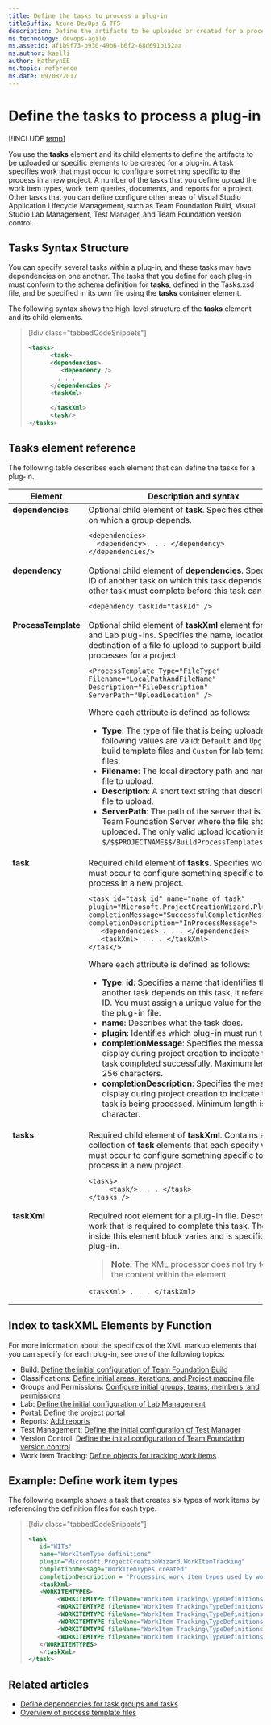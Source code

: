 ```yaml
---
title: Define the tasks to process a plug-in
titleSuffix: Azure DevOps & TFS
description: Define the artifacts to be uploaded or created for a process template plug-in for Team Foundation Server 
ms.technology: devops-agile
ms.assetid: af1b9f73-b930-49b6-b6f2-68d691b152aa
ms.author: kaelli
author: KathrynEE
ms.topic: reference
ms.date: 09/08/2017
---
```


# Define the tasks to process a plug-in

[!INCLUDE [temp](../../includes/customization-phase-0-and-1-plus-version-header.md)]

<a name="top"></a>

You use the **tasks** element and its child elements to define the artifacts to be uploaded or specific elements to be created for a plug-in. A task specifies work that must occur to configure something specific to the process in a new project. A number of the tasks that you define upload the work item types, work item queries, documents, and reports for a project. Other tasks that you can define configure other areas of Visual Studio Application Lifecycle Management, such as Team Foundation Build, Visual Studio Lab Management, Test Manager, and Team Foundation version control.

<a name="syntax"></a>

## Tasks Syntax Structure

You can specify several tasks within a plug-in, and these tasks may have dependencies on one another. The tasks that you define for each plug-in must conform to the schema definition for **tasks**, defined in the Tasks.xsd file, and be specified in its own file using the **tasks** container element.

The following syntax shows the high-level structure of the **tasks** element and its child elements.

> [!div class="tabbedCodeSnippets"]
>
> ```XML
> <tasks>  
>       <task>  
>       <dependencies>  
>          <dependency />  
>         . . .
>       </dependencies />  
>       <taskXml>  
>         . . .
>       </taskXml>  
>       <task/>  
> </tasks>
> ```

<a name="elements"></a>

## Tasks element reference

The following table describes each element that can define the tasks for a plug-in.

<table>
<tr><th>Element</th><th>Description and syntax</th></tr>
<tbody valign="top">
<tr>
<td><strong>dependencies</strong></td>
<td>Optional child element of <strong>task</strong>. Specifies other groups on which a group depends.
<pre><code>&lt;dependencies&gt;
  &lt;dependency&gt;. . . &lt;/dependency&gt;
&lt;/dependencies/&gt;
</code></pre>
</td>
</tr>
<tr><td><strong>dependency</strong></td>
<td>Optional child element of <strong>dependencies</strong>. Specifies the ID of another task on which this task depends. The other task must complete before this task can start.
<pre><code>&lt;dependency taskId="taskId" /&gt;
</code></pre>
</td>
</tr>

<tr><td><strong>ProcessTemplate</strong></td>
<td>Optional child element of <strong>taskXml</strong> element for the Build and Lab plug-ins. Specifies the name, location, and destination of a file to upload to support build processes for a project.
<pre><code>&lt;ProcessTemplate Type="FileType" Filename="LocalPathAndFileName"
Description="FileDescription" ServerPath="UploadLocation" /&gt;
</code></pre>
<p>Where each attribute is defined as follows:</p>
<ul>
<li><strong>Type</strong>: The type of file that is being uploaded. The following values are valid: <code>Default</code> and <code>Upgrade</code> for build template files and <code>Custom</code> for lab template files.</li>
<li><strong>Filename</strong>: The local directory path and name of the file to upload.</li>
<li><strong>Description</strong>: A short text string that describes the file to upload.</li>
<li><strong>ServerPath</strong>: The path of the server that is running Team Foundation Server where the file should be uploaded. The only valid upload location is <code>$/$$PROJECTNAME$$/BuildProcessTemplates</code>.</li></ul>
</td>
</tr>

<tr><td><strong>task</strong></td>
<td>Required child element of <strong>tasks</strong>. Specifies work that must occur to configure something specific to the process in a new project.

<pre><code>&lt;task id="task id" name="name of task"     plugin="Microsoft.ProjectCreationWizard.PluginName"
completionMessage="SuccessfulCompletionMessage"
completionDescription="InProcessMessage"&gt;
   &lt;dependencies&gt; . . . &lt;/dependencies&gt;
   &lt;taskXml&gt; . . . &lt;/taskXml&gt;
&lt;/task/&gt;
</code></pre>

<p>Where each attribute is defined as follows:</p>
<ul>
<li><strong>Type</strong>: <strong>id</strong>: Specifies a name that identifies the task. If another task depends on this task, it references this ID. You must assign a unique value for the ID within the plug-in file.</li>
<li><strong>name</strong>: Describes what the task does.</li>
<li><strong>plugin</strong>: Identifies which plug-in must run this task.</li>
<li><strong>completionMessage</strong>: Specifies the message to display during project creation to indicate that the task completed successfully. Maximum length is 256 characters.</li>
<li><strong>completionDescription</strong>: Specifies the message to display during project creation to indicate that the task is being processed. Minimum length is 1 character.</li>
</ul>

</td>
</tr>

<tr><td><strong>tasks</strong></td>
<td>Required child element of <strong>taskXml</strong>. Contains a collection of <strong>task</strong> elements that each specify work that must occur to configure something specific to the process in a new project.
<pre><code>&lt;tasks&gt;
     &lt;task/&gt;. . . &lt;/task&gt;
&lt;/tasks /&gt;
</code></pre>
</td>
</tr>

<tr><td><strong>taskXml</strong></td>
<td>Required root element for a plug-in file. Describes the work that is required to complete this task. The XML inside this element block varies and is specific to each plug-in.
<blockquote><strong>Note:</strong> The XML processor does not try to validate the content within the element.
</blockquote>
<pre><code>&lt;taskXml&gt; . . . &lt;/taskXml&gt;
</code></pre>
</td>
</tr>
</tbody>
</table>


<a name="index"></a>

## Index to taskXML Elements by Function

For more information about the specifics of the XML markup elements that you can specify for each plug-in, see one of the following topics:

* Build: [Define the initial configuration of Team Foundation Build](define-initial-configuration-build.md)
* Classifications: [Define initial areas, iterations, and Project mapping file](define-classification-plug-in.md)
* Groups and Permissions: [Configure initial groups, teams, members, and permissions](configure-initial-groups-teams-members-permissions.md)
* Lab: [Define the initial configuration of Lab Management](define-initial-configuration-lab-management.md)
* Portal: [Define the project portal](define-project-portal-plug-in.md)
* Reports: [Add reports](add-reports-to-the-process-template.md)
* Test Management: [Define the initial configuration of Test Manager](define-initial-configuration-test-manager.md)
* Version Control: [Define the initial configuration of Team Foundation version control](define-initial-configuration-version-control.md)
* Work Item Tracking: [Define objects for tracking work items](define-objects-track-work-items-plug-in.md)

<a name="example"></a>

## Example: Define work item types

The following example shows a task that creates six types of work items by referencing the definition files for each type.

> [!div class="tabbedCodeSnippets"]
>
> ```XML
> <task  
>    id="WITs"  
>    name="WorkItemType definitions"  
>    plugin="Microsoft.ProjectCreationWizard.WorkItemTracking"  
>    completionMessage="WorkItemTypes created"
>    completionDescription = "Processing work item types used by work item tracking">  
>    <taskXml>  
>    <WORKITEMTYPES>  
>         <WORKITEMTYPE fileName="WorkItem Tracking\TypeDefinitions\Bug.xml" />  
>         <WORKITEMTYPE fileName="WorkItem Tracking\TypeDefinitions\SharedStep.xml" />  
>         <WORKITEMTYPE fileName="WorkItem Tracking\TypeDefinitions\Task.xml" />  
>         <WORKITEMTYPE fileName="WorkItem Tracking\TypeDefinitions\TestCase.xml" />  
>         <WORKITEMTYPE fileName="WorkItem Tracking\TypeDefinitions\UserStory.xml" />  
>         <WORKITEMTYPE fileName="WorkItem Tracking\TypeDefinitions\Issue.xml" />  
>    </WORKITEMTYPES>  
>    </taskXml>  
> </task>  
> ```

## Related articles

* [Define dependencies for task groups and tasks](define-dependencies-plug-ins-groups-tasks.md)
* [Overview of process template files](overview-process-template-files.md)
